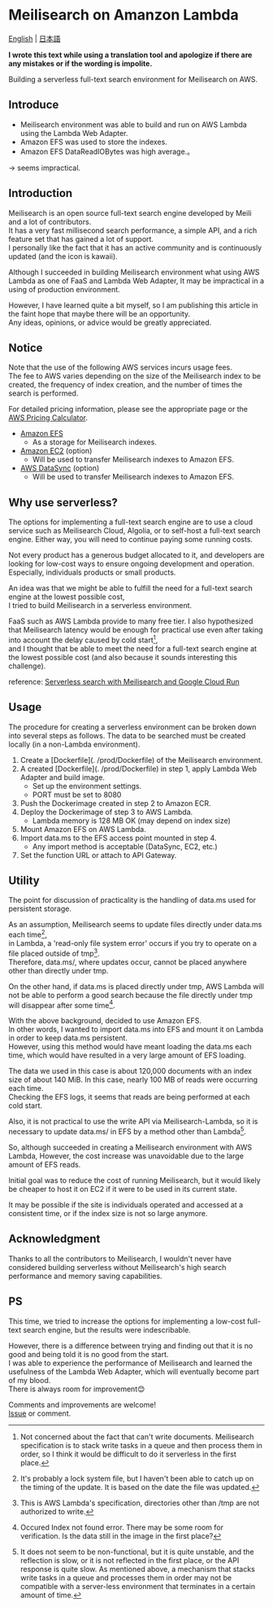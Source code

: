 
# Meilisearch on Amanzon Lambda

[English](./README.md) | [日本語](./README_ja.md)

**I wrote this text while using a translation tool and apologize if there are any mistakes or if the wording is impolite.**

Building a serverless full-text search environment for Meilisearch on AWS.

## Introduce 

- Meilisearch environment was able to build and run on AWS Lambda using the Lambda Web Adapter.
- Amazon EFS was used to store the indexes.
- Amazon EFS DataReadIOBytes was high average.。

→ seems impractical.

## Introduction 

Meilisearch is an open source full-text search engine developed by Meili and a lot of contributors.  
It has a very fast millisecond search performance, a simple API, and a rich feature set that has gained a lot of support.  
I personally like the fact that it has an active community and is continuously updated (and the icon is kawaii).  

Although I succeeded in building Meilisearch environment what using AWS Lambda as one of FaaS and Lambda Web Adapter, It may be impractical in a using of production environment.

However, I have learned quite a bit myself, so I am publishing this article in the faint hope that maybe there will be an opportunity.   
Any ideas, opinions, or advice would be greatly appreciated.

## Notice  

Note that the use of the following AWS services incurs usage fees.  
The fee to AWS varies depending on the size of the Meilisearch index to be created, the frequency of index creation, and the number of times the search is performed.

For detailed pricing information, please see the appropriate page or the [AWS Pricing Calculator](https://calculator.aws/#/).

- [Amazon EFS](https://aws.amazon.com/jp/efs/pricing/)
    - As a storage for Meilisearch indexes.
- [Amazon EC2](https://aws.amazon.com/jp/ec2/pricing/) (option)
    - Will be used to transfer Meilisearch indexes to Amazon EFS.
- [AWS DataSync](https://aws.amazon.com/jp/datasync/pricing/) (option)
    - Will be used to transfer Meilisearch indexes to Amazon EFS.

## Why use serverless? 

The options for implementing a full-text search engine are to use a cloud service such as Meilisearch Cloud, Algolia, or to self-host a full-text search engine.
Either way, you will need to continue paying some running costs.  

Not every product has a generous budget allocated to it, and developers are looking for low-cost ways to ensure ongoing development and operation.  
Especially, individuals products or small products.  

An idea was that we might be able to fulfill the need for a full-text search engine at the lowest possible cost,  
I tried to build Meilisearch in a serverless environment.  

FaaS such as AWS Lambda provide to many free tier. 
I also hypothesized that Meilisearch latency would be enough for practical use even after taking into account the delay caused by cold start[^1],  
and I thought that be able to meet the need for a full-text search engine at the lowest possible cost (and also because it sounds interesting this challenge).


reference: [Serverless search with Meilisearch and Google Cloud Run](https://blog.simonireilly.com/posts/serverless-search)

[^1]: Not concerned about the fact that can't write documents. Meilisearch specification is to stack write tasks in a queue and then process them in order, so I think it would be difficult to do it serverless in the first place.

## Usage 

The procedure for creating a serverless environment can be broken down into several steps as follows.
The data to be searched must be created locally (in a non-Lambda environment).

1. Create a [Dockerfile](. /prod/Dockerfile) of the Meilisearch environment.  
2. A created [Dockerfile](. /prod/Dockerfile) in step 1, apply Lambda Web Adapter and build image.
    - Set up the environment settings.
    - PORT must be set to 8080
3. Push the Dockerimage created in step 2 to Amazon ECR. 
4. Deploy the Dockerimage of step 3 to AWS Lambda.
    - Lambda memory is 128 MB OK (may depend on index size) 
5. Mount Amazon EFS on AWS Lambda. 
6. Import data.ms to the EFS access point mounted in step 4.
    - Any import method is acceptable (DataSync, EC2, etc.) 
7. Set the function URL or attach to API Gateway.

## Utility 

The point for discussion of practicality is the handling of data.ms used for persistent storage.  

As an assumption, Meilisearch seems to update files directly under data.ms each time[^2],   
in Lambda, a 'read-only file system error' occurs if you try to operate on a file placed outside of tmp[^3].  
Therefore, data.ms/, where updates occur, cannot be placed anywhere other than directly under tmp.  

On the other hand, if data.ms is placed directly under tmp, AWS Lambda will not be able to perform a good search because the file directly under tmp will disappear after some time[^4].

With the above background, decided to use Amazon EFS.  
In other words, I wanted to import data.ms into EFS and mount it on Lambda in order to keep data.ms persistent.  
However, using this method would have meant loading the data.ms each time, which would have resulted in a very large amount of EFS loading.  

The data we used in this case is about 120,000 documents with an index size of about 140 MiB. In this case, nearly 100 MB of reads were occurring each time.  
Checking the EFS logs, it seems that reads are being performed at each cold start.  

Also, it is not practical to use the write API via Meilisearch-Lambda, so it is necessary to update data.ms/ in EFS by a method other than Lambda[^5].  

So, although succeeded in creating a Meilisearch environment with AWS Lambda, However, the cost increase was unavoidable due to the large amount of EFS reads.

Initial goal was to reduce the cost of running Meilisearch, but it would likely be cheaper to host it on EC2 if it were to be used in its current state.  

It may be possible if the site is individuals operated and accessed at a consistent time, or if the index size is not so large anymore.  

[^2]: It's probably a lock system file, but I haven't been able to catch up on the timing of the update. It is based on the date the file was updated.  
[^3]: This is AWS Lambda's specification, directories other than /tmp are not authorized to write.  
[^4]: Occured Index not found error. There may be some room for verification. Is the data still in the image in the first place?  
[^5]: It does not seem to be non-functional, but it is quite unstable, and the reflection is slow, or it is not reflected in the first place, or the API response is quite slow. As mentioned above, a mechanism that stacks write tasks in a queue and processes them in order may not be compatible with a server-less environment that terminates in a certain amount of time.  

## Acknowledgment  

Thanks to all the contributors to Meilisearch, 
I wouldn't never have considered building serverless without Meilisearch's high search performance and memory saving capabilities.

## PS 
This time, we tried to increase the options for implementing a low-cost full-text search engine, but the results were indescribable.  

However, there is a difference between trying and finding out that it is no good and being told it is no good from the start.  
I was able to experience the performance of Meilisearch and learned the usefulness of the Lambda Web Adapter, which will eventually become part of my blood.  
There is always room for improvement😊

Comments and improvements are welcome!  
[Issue](https://github.com/ndjndj/meilisearch-on-aws-lambda) or comment.